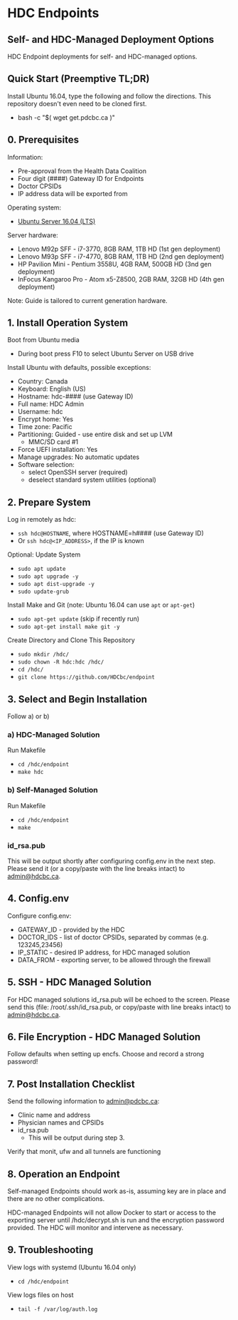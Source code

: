# HDC Endpoints
## Self- and HDC-Managed Deployment Options

HDC Endpoint deployments for self- and HDC-managed options.


## Quick Start (Preemptive TL;DR)

Install Ubuntu 16.04, type the following and follow the directions.  This
repository doesn't even need to be cloned first.

* bash -c "$( wget get.pdcbc.ca )"


## 0. Prerequisites

Information:

* Pre-approval from the Health Data Coalition
* Four digit (####) Gateway ID for Endpoints
* Doctor CPSIDs
* IP address data will be exported from


Operating system:

* [Ubuntu Server 16.04 (LTS)](http://www.ubuntu.com/download/server/thank-you?version=16.04.1&architecture=amd64)


Server hardware:

* Lenovo M92p SFF - i7-3770, 8GB RAM, 1TB HD (1st gen deployment)
* Lenovo M93p SFF - i7-4770, 8GB RAM, 1TB HD (2nd gen deployment)
* HP Pavilion Mini - Pentium 3558U, 4GB RAM, 500GB HD (3nd gen deployment)
* InFocus Kangaroo Pro - Atom x5-Z8500, 2GB RAM, 32GB HD (4th gen deployment)


Note: Guide is tailored to current generation hardware.


## 1. Install Operation System

Boot from Ubuntu media

* During boot press F10 to select Ubuntu Server on USB drive


Install Ubuntu with defaults, possible exceptions:

* Country: Canada
* Keyboard: English (US)
* Hostname: hdc-#### (use Gateway ID)
* Full name: HDC Admin
* Username: hdc
* Encrypt home: Yes
* Time zone: Pacific
* Partitioning: Guided - use entire disk and set up LVM
  * MMC/SD card #1
* Force UEFI installation: Yes
* Manage upgrades: No automatic updates
* Software selection:
  * select OpenSSH server (required)
  * deselect standard system utilities (optional)


## 2. Prepare System

Log in remotely as hdc:

* `ssh hdc@HOSTNAME`, where HOSTNAME=h#### (use Gateway ID)
* Or `ssh hdc@<IP_ADDRESS>`, if the IP is known


Optional: Update System

* `sudo apt update`
* `sudo apt upgrade -y`
* `sudo apt dist-upgrade -y`
* `sudo update-grub`


Install Make and Git (note: Ubuntu 16.04 can use `apt` or `apt-get`)

* `sudo apt-get update` (skip if recently run)
* `sudo apt-get install make git -y`


Create Directory and Clone This Repository

* `sudo mkdir /hdc/`
* `sudo chown -R hdc:hdc /hdc/`
* `cd /hdc/`
* `git clone https://github.com/HDCbc/endpoint`


## 3. Select and Begin Installation

Follow a) or b)


### a) HDC-Managed Solution

Run Makefile

* `cd /hdc/endpoint`
* `make hdc`


### b) Self-Managed Solution

Run Makefile

* `cd /hdc/endpoint`
* `make`

### id_rsa.pub

This will be output shortly after configuring config.env in the next step.
Please send it (or a copy/paste with the line breaks intact) to admin@hdcbc.ca.


## 4. Config.env

Configure config.env:

* GATEWAY_ID - provided by the HDC
* DOCTOR_IDS - list of doctor CPSIDs, separated by commas (e.g. 123245,23456)
* IP_STATIC  - desired IP address, for HDC managed solution
* DATA_FROM  - exporting server, to be allowed through the firewall


## 5. SSH - HDC Managed Solution

For HDC managed solutions id_rsa.pub will be echoed to the screen.  Please send
this (file: /root/.ssh/id_rsa.pub, or copy/paste with line breaks intact) to
admin@hdcbc.ca.


## 6. File Encryption - HDC Managed Solution

Follow defaults when setting up encfs.  Choose and record a strong password!


## 7. Post Installation Checklist

Send the following information to admin@pdcbc.ca:

* Clinic name and address
* Physician names and CPSIDs
* id_rsa.pub
  * This will be output during step 3.

Verify that monit, ufw and all tunnels are functioning


## 8. Operation an Endpoint

Self-managed Endpoints should work as-is, assuming key are in place and there
are no other complications.

HDC-managed Endpoints will not allow Docker to start or access to the exporting
server until /hdc/decrypt.sh is run and the encryption password provided.  The
HDC will monitor and intervene as necessary.


## 9. Troubleshooting

View logs with systemd (Ubuntu 16.04 only)

* `cd /hdc/endpoint`


View logs files on host

* `tail -f /var/log/auth.log`
